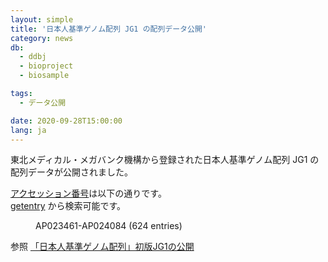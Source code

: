 ```yaml
---
layout: simple
title: '日本人基準ゲノム配列 JG1 の配列データ公開'
category: news
db:
  - ddbj
  - bioproject
  - biosample

tags:
  - データ公開

date: 2020-09-28T15:00:00
lang: ja
---
```


<p>東北メディカル・メガバンク機構から登録された日本人基準ゲノム配列 JG1 の配列データが公開されました。</p>

<p><a href="" /documents/accessions.html"">アクセッション番号</a>は以下の通りです。<br><a href="" http://getentry.ddbj.nig.ac.jp/top-j.html"">getentry</a> から検索可能です。</p>

<dl>
    <dd>AP023461-AP024084 (624 entries)</dd>
</dl>

<p>参照 <a href="https://www.tohoku.ac.jp/japanese/2019/02/press-20190225-02-JRGA-web.html">「日本人基準ゲノム配列」初版JG1の公開</a></p>
